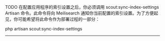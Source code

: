 TODO
在配置应用程序的索引设置之后，你必须调用 scout:sync-index-settings Artisan 命令。此命令将向 Meilisearch 通知你当前配置的索引设置。为了方便起见，你可能希望将此命令作为部署过程的一部分：

php artisan scout:sync-index-settings

---